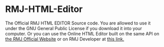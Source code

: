 # RMJ-HTML-Editor
The Official RMJ HTML EDITOR Source code.
You are allowed to use it under the GNU General Public License if you download it into your computer. 
Or you can use the Online HTML Editor built on the same API on <a href="https://rmjorg.com/editor" target="_blank">the RMJ Official Website</a> or on RMJ Developer at <a href="https://rjx.har.mybluehost.me/rmjweb/editor" target="_blank">this link.</a> 

